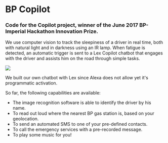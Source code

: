 # BP Copilot

### Code for the Copilot project, winner of the June 2017 BP-Imperial Hackathon Innovation Prize.

We use computer vision to track the sleepiness of a driver in real time, both with natural light and in darkness using an IR lamp. When fatigue is detected, an automatic trigger is sent to a Lex Copilot chatbot that engages with the driver and assists him on the road through simple tasks.

![](sleep.gif)

We built our own chatbot with Lex since Alexa does not allow yet it's programmatic activation.


So far, the following capabilities are available:

- The image recognition software is able to identify the driver by his name.
- To read out loud where the nearest BP gas station is, based on your geolocation.
- To send an automated SMS to one of your pre-defined contacts.
- To call the emergency services with a pre-recorded message.
- To play some music for you!

